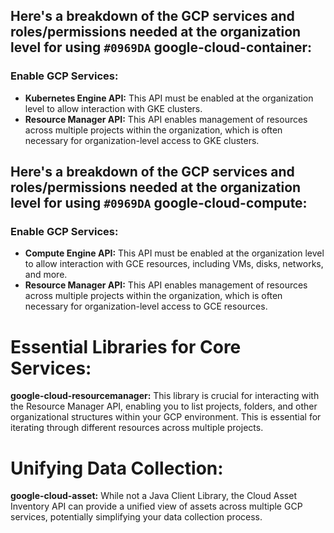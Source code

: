 ## Here's a breakdown of the GCP services and roles/permissions needed at the organization level for using `#0969DA` google-cloud-container:

### Enable GCP Services:
- **Kubernetes Engine API:** This API must be enabled at the organization level to allow interaction with GKE clusters.
- **Resource Manager API:** This API enables management of resources across multiple projects within the organization, which is often necessary for organization-level access to GKE clusters.


## Here's a breakdown of the GCP services and roles/permissions needed at the organization level for using `#0969DA` google-cloud-compute:

### Enable GCP Services:
- **Compute Engine API:** This API must be enabled at the organization level to allow interaction with GCE resources, including VMs, disks, networks, and more.
- **Resource Manager API:** This API enables management of resources across multiple projects within the organization, which is often necessary for organization-level access to GCE resources.

# Essential Libraries for Core Services:

**google-cloud-resourcemanager:** This library is crucial for interacting with the Resource Manager API, enabling you to list projects, folders, and other organizational structures within your GCP environment. This is essential for iterating through different resources across multiple projects.

# Unifying Data Collection:

**google-cloud-asset:** While not a Java Client Library, the Cloud Asset Inventory API can provide a unified view of assets across multiple GCP services, potentially simplifying your data collection process.
